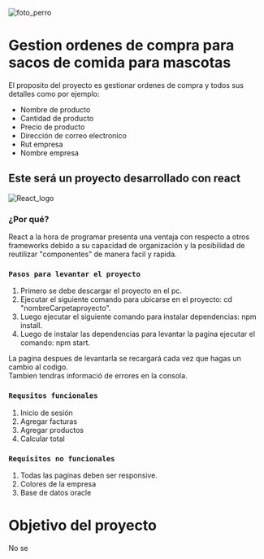 ![foto_perro](https://github.com/Jaco1416/Whathedogduin/assets/129196766/a6784eea-63b5-4c8a-a9d5-2ec46b496b54)
# Gestion ordenes de compra para sacos de comida para mascotas

El proposito del proyecto es gestionar ordenes de compra y todos sus detalles como por ejemplo:
- Nombre de producto
- Cantidad de producto
- Precio de producto
- Dirección de correo electronico
- Rut empresa
- Nombre empresa
## Este será un proyecto desarrollado con react
![React_logo](https://github.com/Jaco1416/Optativo/assets/129196766/3b297caa-3108-4c8e-b409-1d2230fbdfd3)
### ¿Por qué?
React a la hora de programar presenta una ventaja con respecto a otros frameworks debido a su capacidad de organización y la posibilidad de reutilizar "componentes" de manera facil y rapida.

### `Pasos para levantar el proyecto`
1. Primero se debe descargar el proyecto en el pc.
2. Ejecutar el siguiente comando para ubicarse en el proyecto: cd "nombreCarpetaproyecto".
3. Luego ejecutar el siguiente comando para instalar dependencias: npm install.
4. Luego de instalar las dependencias para levantar la pagina ejecutar el comando: npm start.

La pagina despues de levantarla se recargará cada vez que hagas un cambio al codigo.\
Tambien tendras informació de errores en la consola.

### `Requsitos funcionales`
1. Inicio de sesión
2. Agregar facturas
3. Agregar productos
4. Calcular total

### `Requisitos no funcionales`

1. Todas las paginas deben ser responsive.
2. Colores de la empresa
3. Base de datos oracle

# Objetivo del proyecto
No se
